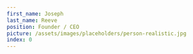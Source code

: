 ```yaml
---
first_name: Joseph
last_name: Reeve
position: Founder / CEO
picture: /assets/images/placeholders/person-realistic.jpg
index: 0
---
```

